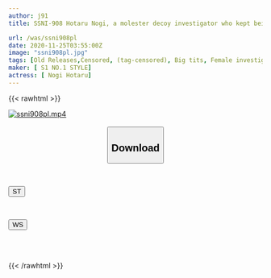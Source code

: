 ```yaml
---
author: j91
title: SSNI-908 Hotaru Nogi, a molester decoy investigator who kept being raped by a sticky molester circle over and over again

url: /was/ssni908pl
date: 2020-11-25T03:55:00Z
image: "ssni908pl.jpg"
tags: [Old Releases,Censored, (tag-censored), Big tits, Female investigator, Restraint, Risky Mosaic, Solowork]
maker: [ S1 NO.1 STYLE]
actress: [ Nogi Hotaru]
---
```



{{< rawhtml >}}

<div class="video" data-videoid="0zPDeDpjYVSby86">
    <a href="javascript:;">
        <img src="/was/ssni908pl/ssni908pl.jpg" width="WIDTH" height="HEIGHT" alt="ssni908pl.mp4" loading="lazy">
    </a>
</div>

<script type="text/javascript" src="https://j91.asia/asset/on-demand-st.js"></script>

<br>
  <link rel="stylesheet" href="https://j91.asia/asset/bs5.css">
  
  <center>
  <button class="btn btn-primary" type="button" data-bs-toggle="collapse" data-bs-target=".multi-collapse" aria-expanded="false" aria-controls="multiCollapseExample1 multiCollapseExample2"><h2>Download</h2></button></center>
</p>
<div class="row">
  <div class="col">
    <div class="collapse multi-collapse" id="multiCollapseExample1">
      <div class="card card-body">
	      	      <br>
<div class="buttons">  
<p><a href="https://streamtape.to/v/0zPDeDpjYVSby86" target="_blank"><button class="btn-hover color-3"><i class="fa fa-download"></i> ST</button></a></p></div>
    </div>
  </div>
</div>
  <div class="col">
    <div class="collapse multi-collapse" id="multiCollapseExample2">
      <div class="card card-body">
	      <br>
<div class="buttons">
<p><a href="https://wolfstream.tv/2v2363x0ymij" target="_blank"><button class="btn-hover color-8"><i class="fa fa-download"></i> WS</button></a></p></div>
<br><br>
      </div>
    </div>
  </div>
</div>

{{< /rawhtml >}}